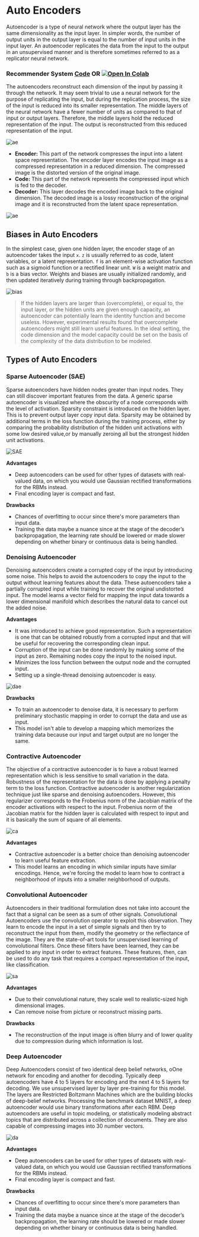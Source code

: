 # Auto Encoders

Autoencoder is a type of neural network where the output layer has the same dimensionality as the input layer. In simpler words, the number of output units in the output layer is equal to the number of input units in the input layer. An autoencoder replicates the data from the input to the output in an unsupervised manner and is therefore sometimes referred to as a replicator neural network.

### Recommender System [Code](https://github.com/anupam215769/Auto-Encoders-DL/blob/main/AutoEncoders.ipynb) OR <a href="https://colab.research.google.com/github/anupam215769/Auto-Encoders-DL/blob/main/AutoEncoders.ipynb"><img src="https://colab.research.google.com/assets/colab-badge.svg" alt="Open In Colab"></a>

The autoencoders reconstruct each dimension of the input by passing it through the network. It may seem trivial to use a neural network for the purpose of replicating the input, but during the replication process, the size of the input is reduced into its smaller representation. The middle layers of the neural network have a fewer number of units as compared to that of input or output layers. Therefore, the middle layers hold the reduced representation of the input. The output is reconstructed from this reduced representation of the input.

![ae](https://i.imgur.com/SxVbFpI.png)

- **Encoder:** This part of the network compresses the input into a latent space representation. The encoder layer encodes the input image as a compressed representation in a reduced dimension. The compressed image is the distorted version of the original image.
- **Code:** This part of the network represents the compressed input which is fed to the decoder.
- **Decoder:** This layer decodes the encoded image back to the original dimension. The decoded image is a lossy reconstruction of the original image and it is reconstructed from the latent space representation.

![ae](https://i.imgur.com/B4yr7yz.png)

## Biases in Auto Encoders

In the simplest case, given one hidden layer, the encoder stage of an autoencoder takes the input `x`. `z` is usually referred to as code, latent variables, or a latent representation. `f` is an element-wise activation function such as a sigmoid function or a rectified linear unit. `W`  is a weight matrix and `b`  is a bias vector. Weights and biases are usually initialized randomly, and then updated iteratively during training through backpropagation.

![bias](https://i.imgur.com/2CIaLSr.png)

> If the hidden layers are larger than (overcomplete), or equal to, the input layer, or the hidden units are given enough capacity, an autoencoder can potentially learn the identity function and become useless. However, experimental results found that overcomplete autoencoders might still learn useful features. In the ideal setting, the code dimension and the model capacity could be set on the basis of the complexity of the data distribution to be modeled.

## Types of Auto Encoders

### Sparse Autoencoder (SAE)

Sparse autoencoders have hidden nodes greater than input nodes. They can still discover important features from the data. A generic sparse autoencoder is visualized where the obscurity of a node corresponds with the level of activation. Sparsity constraint is introduced on the hidden layer. This is to prevent output layer copy input data. Sparsity may be obtained by additional terms in the loss function during the training process, either by comparing the probability distribution of the hidden unit activations with some low desired value,or by manually zeroing all but the strongest hidden unit activations.

![SAE](https://i.imgur.com/1yIMgbk.png)

**Advantages**

- Deep autoencoders can be used for other types of datasets with real-valued data, on which you would use Gaussian rectified transformations for the RBMs instead.
- Final encoding layer is compact and fast.


**Drawbacks**

- Chances of overfitting to occur since there's more parameters than input data.
- Training the data maybe a nuance since at the stage of the decoder’s backpropagation, the learning rate should be lowered or made slower depending on whether binary or continuous data is being handled.

### Denoising Autoencoder

Denoising autoencoders create a corrupted copy of the input by introducing some noise. This helps to avoid the autoencoders to copy the input to the output without learning features about the data. These autoencoders take a partially corrupted input while training to recover the original undistorted input. The model learns a vector field for mapping the input data towards a lower dimensional manifold which describes the natural data to cancel out the added noise.


**Advantages**

- It was introduced to achieve good representation. Such a representation is one that can be obtained robustly from a corrupted input and that will be useful for recovering the corresponding clean input.
- Corruption of the input can be done randomly by making some of the input as zero. Remaining nodes copy the input to the noised input.
- Minimizes the loss function between the output node and the corrupted input.
- Setting up a single-thread denoising autoencoder is easy.

![dae](https://i.imgur.com/gkcZhMI.png)

**Drawbacks**

- To train an autoencoder to denoise data, it is necessary to perform preliminary stochastic mapping in order to corrupt the data and use as input.
- This model isn't able to develop a mapping which memorizes the training data because our input and target output are no longer the same.

### Contractive Autoencoder

The objective of a contractive autoencoder is to have a robust learned representation which is less sensitive to small variation in the data. Robustness of the representation for the data is done by applying a penalty term to the loss function. Contractive autoencoder is another regularization technique just like sparse and denoising autoencoders. However, this regularizer corresponds to the Frobenius norm of the Jacobian matrix of the encoder activations with respect to the input. Frobenius norm of the Jacobian matrix for the hidden layer is calculated with respect to input and it is basically the sum of square of all elements.

![ca](https://i.imgur.com/YUqQRyy.png)

**Advantages**

- Contractive autoencoder is a better choice than denoising autoencoder to learn useful feature extraction.
- This model learns an encoding in which similar inputs have similar encodings. Hence, we're forcing the model to learn how to contract a neighborhood of inputs into a smaller neighborhood of outputs.

### Convolutional Autoencoder

Autoencoders in their traditional formulation does not take into account the fact that a signal can be seen as a sum of other signals. Convolutional Autoencoders use the convolution operator to exploit this observation. They learn to encode the input in a set of simple signals and then try to reconstruct the input from them, modify the geometry or the reflectance of the image. They are the state-of-art tools for unsupervised learning of convolutional filters. Once these filters have been learned, they can be applied to any input in order to extract features. These features, then, can be used to do any task that requires a compact representation of the input, like classification.

![sa](https://i.imgur.com/iOAQq3W.png)

**Advantages**

- Due to their convolutional nature, they scale well to realistic-sized high dimensional images.
- Can remove noise from picture or reconstruct missing parts.


**Drawbacks**

- The reconstruction of the input image is often blurry and of lower quality due to compression during which information is lost.

### Deep Autoencoder

Deep Autoencoders consist of two identical deep belief networks, oOne network for encoding and another for decoding. Typically deep autoencoders have 4 to 5 layers for encoding and the next 4 to 5 layers for decoding. We use unsupervised layer by layer pre-training for this model. The layers are Restricted Boltzmann Machines which are the building blocks of deep-belief networks. Processing the benchmark dataset MNIST, a deep autoencoder would use binary transformations after each RBM. Deep autoencoders are useful in topic modeling, or statistically modeling abstract topics that are distributed across a collection of documents. They are also capable of compressing images into 30 number vectors.

![da](https://i.imgur.com/JhqbgGo.png)

**Advantages**

- Deep autoencoders can be used for other types of datasets with real-valued data, on which you would use Gaussian rectified transformations for the RBMs instead.
- Final encoding layer is compact and fast.

**Drawbacks**

- Chances of overfitting to occur since there's more parameters than input data.
- Training the data maybe a nuance since at the stage of the decoder’s backpropagation, the learning rate should be lowered or made slower depending on whether binary or continuous data is being handled.


